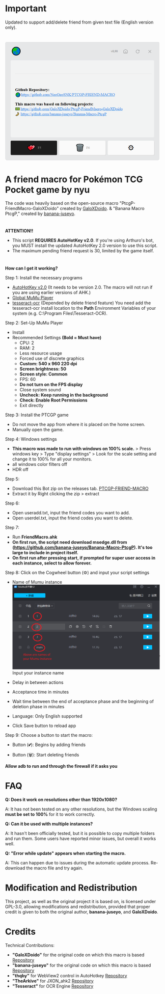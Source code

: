 # Important

Updated to support add/delete friend from given text file (English version only).

#

![Interface](https://github.com/NeoGeoSNK/PTCGP-FRIEND-MACRO/blob/2bbd98f6692760766989a91ade69c3c7795cd55c/Capture.PNG)

# A friend macro for Pokémon TCG Pocket game by nyu

The code was heavily based on the open-source macro "PtcgP-FriendMacro-GaloXDoido" created by [GaloXDoido](https://github.com/GaloXDoido/PtcgP-FriendMacro-GaloXDoido). & "Banana Macro PtcgP," created by [banana-juseyo](https://github.com/banana-juseyo/Banana-Macro-PtcgP).

#
__ATTENTION!!__

- This script __REQUIRES AutoHotKey v2.0__. If you're using Arthuro's bot, you MUST install the updated AutoHotKey 2.0 version to use this script.
- The maximum pending friend request is 30, limited by the game itself.

#
**__How can I get it working?__**

Step 1: Install the necessary programs
- [AutoHotKey v2.0](https://www.autohotkey.com/download/ahk-v2.exe) (It needs to be version 2.0. The macro will not run if you are using earlier versions of AHK.)
- [Global MuMu Player](https://adl.easebar.com/d/g/mumu/c/mumuglobal?type=pc&direct=1)
- [tesseract-ocr](https://github.com/tesseract-ocr/tesseract/releases/download/5.5.0/tesseract-ocr-w64-setup-5.5.0.20241111.exe) (Depended by delete friend feature)
  You need add the tesseract-ocr install location to the **Path** Environment Variables of your system (e.g. C:\Program Files\Tesseract-OCR).

Step 2: Set-Up MuMu Player
- Install
- Recommended Settings **(Bold = Must have)**
  - CPU: 2
  - RAM: 2
  - Less resource usage
  - Forced use of discrete graphics
  - **Custom: 540 x 960 220 dpi**
  - **Screen brightness: 50**
  - **Screen style: Common**
  - FPS: 60
  - **Do not turn on the FPS display**
  - Close system sound
  - **Uncheck: Keep running in the background**
  - **Check: Enable Root Permissions**
  - Exit directly

Step 3: Install the PTCGP game
- Do not move the app from where it is placed on the home screen.
- Manually open the game.

Step 4: Windows settings
- **This macro was made to run with windows on 100% scale.** > Press windows key > Type "display settings" > Look for the scale setting and change it to 100% for all your monitors.
- all windows color filters off
- HDR off

Step 5: 
- Download this Bot zip on the releases tab. [PTCGP-FRIEND-MACRO
](https://github.com/NeoGeoSNK/PTCGP-FRIEND-MACRO/releases)
- Extract it by Right clicking the zip > extract

Step 6: 
- Open useradd.txt, input the friend codes you want to add.
- Open userdel.txt, input the friend codes you want to delete.

Step 7: 
- Run __FriendMacro.ahk__
- **On first run, the script need download msedge.dll from (https://github.com/banana-juseyo/Banana-Macro-PtcgP). It's too large to include in project itself.**
- **On first run after pressing start, if prompted for super user access in each instance, select to allow forever.**

Step 8: Click on the Cogwheel button (⚙) and input your script settings
- Name of Mumu instance
![Name of Mumu instance](https://github.com/NeoGeoSNK/PTCGP-FRIEND-MACRO/blob/48eb4d57166c75853268699c957507a1e0c49e34/asset/image/instance.PNG)
  Input your instance name
- Delay in between actions
- Acceptance time in minutes
- Wait time between the end of acceptance phase and the beginning of deletion phase in minutes
- Language: Only English supported
  
- Click Save button to reload app

Step 9: Choose a button to start the macro:

- Button (💕): Begins by adding friends

- Button (🗑️): Start deleting friends
  
 **Allow adb to run and through the firewall if it asks you**


# FAQ

__Q: Does it work on resolutions other than 1920x1080?__

A: It has not been tested on any other resolutions, but the Windows scaling __must be set to 100%__ for it to work correctly.

__Q: Can it be used with multiple instances?__

A: It hasn't been officially tested, but it is possible to copy multiple folders and run them. Some users have reported minor issues, but overall it works well.

__Q: "Error while update" appears when starting the macro.__

A: This can happen due to issues during the automatic update process. Re-download the macro file and try again.


# Modification and Redistribution

This project, as well as the original project it is based on, is licensed under GPL-3.0, allowing modifications and redistribution, provided that proper credit is given to both the original author, __banana-juseyo__, and __GaloXDoido__.

# Credits

Technical Contributions:
 - __"GaloXDoido"__ for the original code on which this macro is based
    [Repository](https://github.com/GaloXDoido/PtcgP-FriendMacro-GaloXDoido)
 - __"banana-juseyo"__ for the original code on which this macro is based
    [Repository](https://github.com/banana-juseyo/Banana-Macro-PtcgP)
 - __"thqby"__ for WebView2 control in AutoHotkey
    [Repository](https://github.com/thqby/ahk2_lib)
 - __"TheArkive"__ for JXON_ahk2
    [Repository](https://github.com/TheArkive/JXON_ahk2)
 - __"Tesseract"__ for OCR Engine
    [Repository](https://github.com/tesseract-ocr/tesseract)
